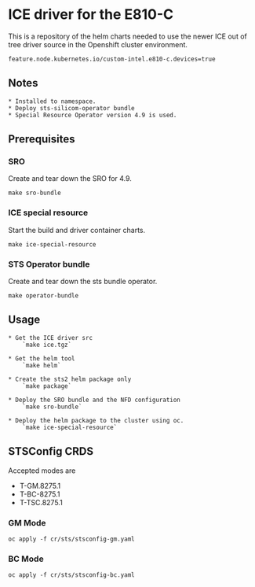 # ICE driver for the E810-C

This is a repository of the helm charts needed to use the newer ICE out of tree driver source in the Openshift cluster environment.

`feature.node.kubernetes.io/custom-intel.e810-c.devices=true`

## Notes
    * Installed to namespace.
    * Deploy sts-silicom-operator bundle
    * Special Resource Operator version 4.9 is used.

## Prerequisites

### SRO

Create and tear down the SRO for 4.9.

`make sro-bundle`

### ICE special resource

Start the build and driver container charts.

`make ice-special-resource`

### STS Operator bundle

Create and tear down the sts bundle operator.

`make operator-bundle`


## Usage

    * Get the ICE driver src
        `make ice.tgz`

    * Get the helm tool
        `make helm`

    * Create the sts2 helm package only
        `make package`

    * Deploy the SRO bundle and the NFD configuration
        `make sro-bundle`

    * Deploy the helm package to the cluster using oc.
        `make ice-special-resource`

## STSConfig CRDS

Accepted modes are
- T-GM.8275.1
- T-BC-8275.1
- T-TSC.8275.1

### GM Mode
`oc apply -f cr/sts/stsconfig-gm.yaml`

### BC Mode
`oc apply -f cr/sts/stsconfig-bc.yaml`
